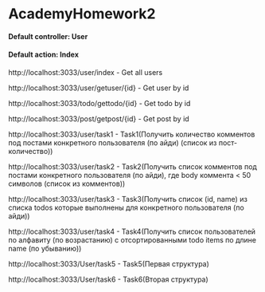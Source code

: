 # AcademyHomework2

#### Default controller: User

#### Default action: Index

http://localhost:3033/user/index - Get all users

http://localhost:3033/user/getuser/{id} - Get user by id

http://localhost:3033/todo/gettodo/{id} - Get todo by id

http://localhost:3033/post/getpost/{id} - Get post by id

http://localhost:3033/user/task1 - Task1(Получить количество комментов под постами конкретного пользователя (по айди) (список из пост-количество))

http://localhost:3033/user/task2 - Task2(Получить список комментов под постами конкретного пользователя (по айди), где body коммента < 50 символов (список из комментов))

http://localhost:3033/user/task3 - Task3(Получить список (id, name) из списка todos которые выполнены для конкретного пользователя (по айди))

http://localhost:3033/user/task4 - Task4(Получить список пользователей по алфавиту (по возрастанию) с отсортированными todo items по длине name (по убыванию))

http://localhost:3033/User/task5 - Task5(Первая структура)

http://localhost:3033/User/task6 - Task6(Вторая структура)

